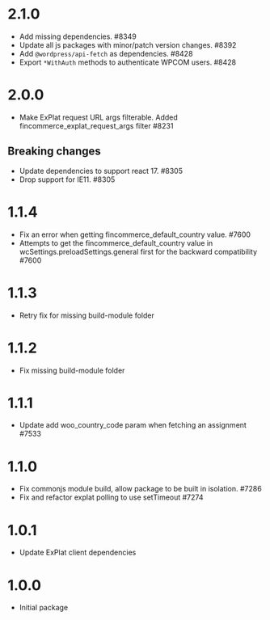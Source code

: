 # 2.1.0

-   Add missing dependencies. #8349
-   Update all js packages with minor/patch version changes. #8392
-   Add `@wordpress/api-fetch` as dependencies. #8428
-   Export `*WithAuth` methods to authenticate WPCOM users. #8428

# 2.0.0

-   Make ExPlat request URL args filterable. Added fincommerce_explat_request_args filter #8231

## Breaking changes

-   Update dependencies to support react 17. #8305
-   Drop support for IE11. #8305

# 1.1.4

-   Fix an error when getting fincommerce_default_country value. #7600
-   Attempts to get the fincommerce_default_country value in wcSettings.preloadSettings.general first for the backward compatibility #7600

# 1.1.3

-   Retry fix for missing build-module folder

# 1.1.2

-   Fix missing build-module folder

# 1.1.1

-   Update add woo_country_code param when fetching an assignment #7533

# 1.1.0

-   Fix commonjs module build, allow package to be built in isolation. #7286
-   Fix and refactor explat polling to use setTimeout #7274

# 1.0.1

-   Update ExPlat client dependencies

# 1.0.0

-   Initial package
